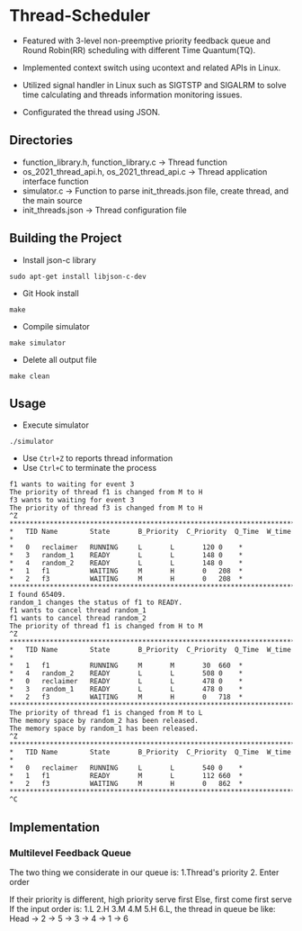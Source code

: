 # Thread-Scheduler

*	Featured with 3-level non-preemptive priority feedback queue and Round Robin(RR) scheduling with different Time Quantum(TQ).

*	Implemented context switch using ucontext and related APIs in Linux.

* Utilized signal handler in Linux such as SIGTSTP and SIGALRM to solve time calculating and threads information monitoring issues.

* Configurated the thread using JSON.

## Directories
* function_library.h, function_library.c -> Thread function
* os_2021_thread_api.h, os_2021_thread_api.c -> Thread application interface function
* simulator.c -> Function to parse init_threads.json file, create thread, and the main source
* init_threads.json -> Thread configuration file

## Building the Project
* Install json-c library
```
sudo apt-get install libjson-c-dev
```
* Git Hook install
```
make
```
* Compile simulator
```
make simulator
```
* Delete all output file
```
make clean
```

## Usage
* Execute simulator
```
./simulator
```
* Use ```Ctrl+Z``` to reports thread information
* Use ```Ctrl+C``` to terminate the process
```
f1 wants to waiting for event 3
The priority of thread f1 is changed from M to H
f3 wants to waiting for event 3
The priority of thread f3 is changed from M to H
^Z
**************************************************************************************************
*	TID	Name		State		B_Priority	C_Priority	Q_Time	W_time	 *
*	0	reclaimer 	RUNNING		L		L		120	0	 *
*	3	random_1  	READY		L		L		148	0	 *
*	4	random_2  	READY		L		L		148	0	 *
*	1	f1        	WAITING		M		H		0	208	 *
*	2	f3        	WAITING		M		H		0	208	 *
**************************************************************************************************
I found 65409.
random_1 changes the status of f1 to READY.
f1 wants to cancel thread random_1
f1 wants to cancel thread random_2
The priority of thread f1 is changed from H to M
^Z
**************************************************************************************************
*	TID	Name		State		B_Priority	C_Priority	Q_Time	W_time	 *
*	1	f1        	RUNNING		M		M		30	660	 *
*	4	random_2  	READY		L		L		508	0	 *
*	0	reclaimer 	READY		L		L		478	0	 *
*	3	random_1  	READY		L		L		478	0	 *
*	2	f3        	WAITING		M		H		0	718	 *
**************************************************************************************************
The priority of thread f1 is changed from M to L
The memory space by random_2 has been released.
The memory space by random_1 has been released.
^Z
**************************************************************************************************
*	TID	Name		State		B_Priority	C_Priority	Q_Time	W_time	 *
*	0	reclaimer 	RUNNING		L		L		540	0	 *
*	1	f1        	READY		M		L		112	660	 *
*	2	f3        	WAITING		M		H		0	862	 *
**************************************************************************************************
^C
```

## Implementation

### Multilevel Feedback Queue
The two thing we considerate in our queue is: 1.Thread's priority 2. Enter order

If their priority is different, high priority serve first
Else, first come first serve
If the input order is: 1.L 2.H 3.M 4.M 5.H 6.L, the thread in queue be like:
Head -> 2 -> 5 -> 3 -> 4 -> 1 -> 6
